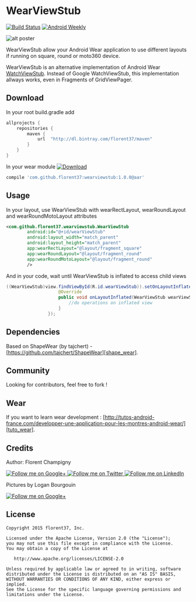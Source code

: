 WearViewStub
=======

[![Build Status](https://travis-ci.org/florent37/WearViewStub.svg?branch=master)](https://travis-ci.org/florent37/WearViewStub)
[![Android Weekly](https://img.shields.io/badge/android--weekly-149-blue.svg)](http://androidweekly.net/issues/issue-149)

![alt poster](https://raw.githubusercontent.com/florent37/WearViewStub/master/wear/src/main/res/drawable/background_small.jpg)

WearViewStub allow your Android Wear application to use different layouts if running on square, round or moto360 device.

WearViewStub is an alternative implementation of Android Wear [WatchViewStub][watch_view_stub].
Instead of Google WatchViewStub, this implementation allways works, even in Fragments of GridViewPager.

Download
--------

In your root build.gradle add
```groovy
allprojects {
    repositories {
        maven {
            url  "http://dl.bintray.com/florent37/maven"
        }
    }
}
```

In your wear module [ ![Download](https://api.bintray.com/packages/florent37/maven/WearViewStub/images/download.svg) ](https://bintray.com/florent37/maven/WearViewStub/_latestVersion)
```groovy
compile 'com.github.florent37:wearviewstub:1.0.0@aar'
```

Usage
--------

In your layout, use WearViewStub with wearRectLayout, wearRoundLayout and wearRoundMotoLayout attributes

```xml
<com.github.florent37.wearviewstub.WearViewStub
        android:id="@+id/wearViewStub"
        android:layout_width="match_parent"
        android:layout_height="match_parent"
        app:wearRectLayout="@layout/fragment_square"
        app:wearRoundLayout="@layout/fragment_round"
        app:wearRoundMotoLayout="@layout/fragment_round"
        />
```

And in your code, wait until WearViewStub is inflated to access child views

```java
((WearViewStub)view.findViewById(R.id.wearViewStub)).setOnLayoutInflatedListener(new WearViewStub.OnLayoutInflatedListener() {
                    @Override
                    public void onLayoutInflated(WearViewStub wearViewStub) {
                        //do operations on inflated view
                    }
                });
```

Dependencies
--------

Based on ShapeWear (by tajchert) - [https://github.com/tajchert/ShapeWear][shape_wear].

Community
--------

Looking for contributors, feel free to fork !

Wear
--------

If you want to learn wear development : [http://tutos-android-france.com/developper-une-application-pour-les-montres-android-wear/][tuto_wear].

Credits
-------

Author: Florent Champigny

<a href="https://plus.google.com/+florentchampigny">
  <img alt="Follow me on Google+"
       src="https://raw.githubusercontent.com/florent37/DaVinci/master/mobile/src/main/res/drawable-hdpi/gplus.png" />
</a>
<a href="https://twitter.com/florent_champ">
  <img alt="Follow me on Twitter"
       src="https://raw.githubusercontent.com/florent37/DaVinci/master/mobile/src/main/res/drawable-hdpi/twitter.png" />
</a>
<a href="https://www.linkedin.com/profile/view?id=297860624">
  <img alt="Follow me on LinkedIn"
       src="https://raw.githubusercontent.com/florent37/DaVinci/master/mobile/src/main/res/drawable-hdpi/linkedin.png" />
</a>

Pictures by Logan Bourgouin

<a href="https://plus.google.com/+LoganBOURGOIN">
  <img alt="Follow me on Google+"
       src="https://raw.githubusercontent.com/florent37/DaVinci/master/mobile/src/main/res/drawable-hdpi/gplus.png" />
</a>

License
--------

    Copyright 2015 florent37, Inc.

    Licensed under the Apache License, Version 2.0 (the "License");
    you may not use this file except in compliance with the License.
    You may obtain a copy of the License at

       http://www.apache.org/licenses/LICENSE-2.0

    Unless required by applicable law or agreed to in writing, software
    distributed under the License is distributed on an "AS IS" BASIS,
    WITHOUT WARRANTIES OR CONDITIONS OF ANY KIND, either express or implied.
    See the License for the specific language governing permissions and
    limitations under the License.


[snap]: https://oss.sonatype.org/content/repositories/snapshots/
[android_doc]: https://developer.android.com/training/wearables/data-layer/assets.html
[tuto_wear]: http://tutos-android-france.com/developper-une-application-pour-les-montres-android-wear/
[shape_wear]: https://github.com/tajchert/ShapeWear
[watch_view_stub]: https://developer.android.com/samples/WatchViewStub/index.html
